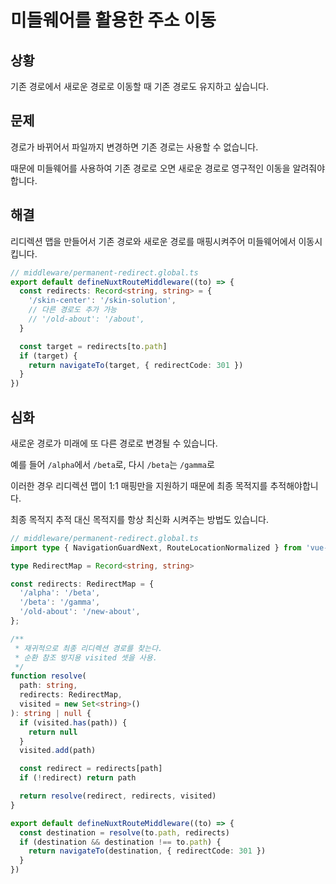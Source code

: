# 미들웨어를 활용한 주소 이동

## 상황

기존 경로에서 새로운 경로로 이동할 때 기존 경로도 유지하고 싶습니다.

## 문제

경로가 바뀌어서 파일까지 변경하면 기존 경로는 사용할 수 없습니다.

때문에 미들웨어를 사용하여 기존 경로로 오면 새로운 경로로 영구적인 이동을 알려줘야 합니다.

## 해결

리디렉션 맵을 만들어서 기존 경로와 새로운 경로를 매핑시켜주어 미들웨어에서 이동시킵니다.

```ts
// middleware/permanent-redirect.global.ts
export default defineNuxtRouteMiddleware((to) => {
  const redirects: Record<string, string> = {
    '/skin-center': '/skin-solution',
    // 다른 경로도 추가 가능
    // '/old-about': '/about',
  }

  const target = redirects[to.path]
  if (target) {
    return navigateTo(target, { redirectCode: 301 })
  }
})
```

## 심화

새로운 경로가 미래에 또 다른 경로로 변경될 수 있습니다.

예를 들어 `/alpha`에서 `/beta`로, 다시 `/beta`는 `/gamma`로

이러한 경우 리디렉션 맵이 1:1 매핑만을 지원하기 때문에 최종 목적지를 추적해야합니다.

최종 목적지 추적 대신 목적지를 항상 최신화 시켜주는 방법도 있습니다.

```ts
// middleware/permanent-redirect.global.ts
import type { NavigationGuardNext, RouteLocationNormalized } from 'vue-router'

type RedirectMap = Record<string, string>

const redirects: RedirectMap = {
  '/alpha': '/beta',
  '/beta': '/gamma',
  '/old-about': '/new-about',
};

/**
 * 재귀적으로 최종 리디렉션 경로를 찾는다.
 * 순환 참조 방지용 visited 셋을 사용.
 */
function resolve(
  path: string,
  redirects: RedirectMap,
  visited = new Set<string>()
): string | null {
  if (visited.has(path)) {
    return null
  }
  visited.add(path)

  const redirect = redirects[path]
  if (!redirect) return path

  return resolve(redirect, redirects, visited)
}

export default defineNuxtRouteMiddleware((to) => {
  const destination = resolve(to.path, redirects)
  if (destination && destination !== to.path) {
    return navigateTo(destination, { redirectCode: 301 })
  }
})
```